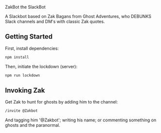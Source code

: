 ZakBot the SlackBot

A Slackbot based on Zak Bagans from Ghost Adventures, who DEBUNKS Slack channels and DM's with classic Zak quotes.

## Getting Started

First, install dependencies:

```bash
npm install
```

Then, initiate the lockdown (server):

```bash
npm run lockdown
```

## Invoking Zak

Get Zak to hunt for ghosts by adding him to the channel:

```bash
/invite @Zakbot
```

And tagging him '@Zakbot'; writing his name; or commenting something on ghosts and the paranormal.
